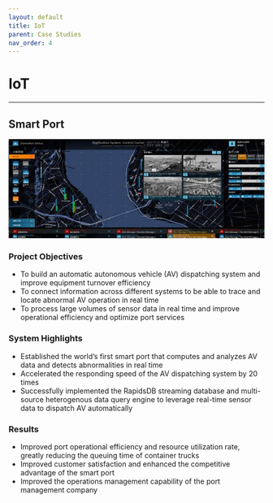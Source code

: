 ```yaml
---
layout: default
title: IoT
parent: Case Studies
nav_order: 4
---
```


# IoT

---

## Smart Port

![Smart Port](./Smart_Port.png)

### Project Objectives

- To build an automatic autonomous vehicle (AV) dispatching system and improve equipment turnover efficiency
- To connect information across different systems to be able to trace and locate abnormal AV operation in real time
- To process large volumes of sensor data in real time and improve operational efficiency and optimize port services

### System Highlights

- Established the world’s first smart port that computes and analyzes AV data and detects abnormalities in real time
- Accelerated the responding speed of the AV dispatching system by 20 times
- Successfully implemented the RapidsDB streaming database and multi-source heterogenous data query engine to leverage real-time sensor data to dispatch AV automatically

### Results

- Improved port operational efficiency and resource utilization rate, greatly reducing the queuing time of container trucks
- Improved customer satisfaction and enhanced the competitive advantage of the smart port
- Improved the operations management capability of the port management company
